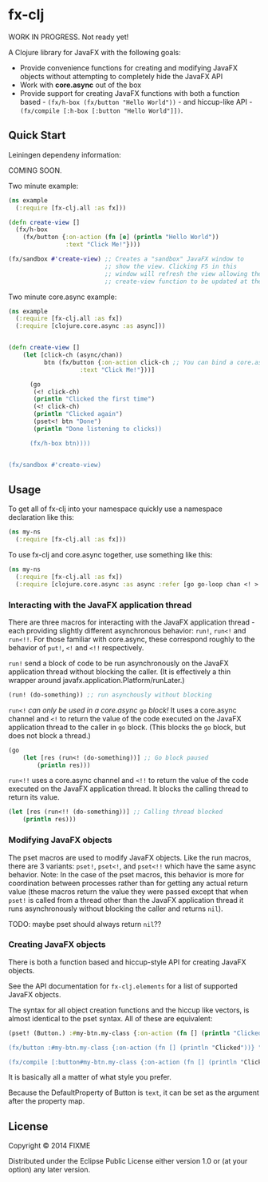 # fx-clj

WORK IN PROGRESS. Not ready yet!

A Clojure library for JavaFX with the following goals:

- Provide convenience functions for creating and modifying JavaFX
  objects without attempting to completely hide the JavaFX API
- Work with **core.async** out of the box
- Provide support for creating JavaFX functions with both a function
  based - `(fx/h-box (fx/button "Hello World"))` - and hiccup-like API -
  `(fx/compile [:h-box [:button "Hello World"]])`.

## Quick Start

Leiningen dependeny information:

COMING SOON.


Two minute example:
```clojure
(ns example
  (:require [fx-clj.all :as fx]))

(defn create-view []
  (fx/h-box
    (fx/button {:on-action (fn [e] (println "Hello World"))
                :text "Click Me!"})))

(fx/sandbox #'create-view) ;; Creates a "sandbox" JavaFX window to
                           ;; show the view. Clicking F5 in this
                           ;; window will refresh the view allowing the
                           ;; create-view function to be updated at the REPL

```

Two minute core.async example:
```clojure
(ns example
  (:require [fx-clj.all :as fx])
  (:require [clojure.core.async :as async]))


(defn create-view []
    (let [click-ch (async/chan))
          btn (fx/button {:on-action click-ch ;; You can bind a core.async channel directly to an event
                    :text "Click Me!"}))]

      (go
       (<! click-ch)
       (println "Clicked the first time")
       (<! click-ch)
       (println "Clicked again")
       (pset<! btn "Done")
       (println "Done listening to clicks))

      (fx/h-box btn))))


(fx/sandbox #'create-view) 
```

## Usage

To get all of fx-clj into your namespace quickly use a namespace
declaration like this:
```clojure
(ns my-ns
  (:require [fx-clj.all :as fx]))
```

To use fx-clj and core.async together, use something like this:
```clojure
(ns my-ns
  (:require [fx-clj.all :as fx])
  (:require [clojure.core.async :as async :refer [go go-loop chan <! >!])))
```

### Interacting with the JavaFX application thread

There are three macros for interacting with the JavaFX application
thread - each providing slightly different asynchronous behavior:
`run!`, `run<!` and `run<!!`. For those familiar with core.async, these
correspond roughly to the behavior of `put!`, `<!` and `<!!`
respectively.

`run!` send a block of code to be run asynchronously on the JavaFX
application thread without blocking the caller. (It is effectively a
thin wrapper around javafx.application.Platform/runLater.)

```clojure
(run! (do-something)) ;; run asynchously without blocking
```

`run<!` *can only be used in a core.async* `go` *block!* It uses a
core.async channel and `<!` to return the value of the code executed
on the JavaFX application thread to the caller in `go` block. (This
blocks the `go` block, but does not block a thread.)

```clojure
(go
    (let [res (run<! (do-something))] ;; Go block paused
        (println res)))
```

`run<!!` uses a core.async channel and `<!!` to return the value of
the code executed on the JavaFX application thread. It blocks the
calling thread to return its value.

```clojure
(let [res (run<!! (do-something))] ;; Calling thread blocked
    (println res)))
```

### Modifying JavaFX objects

The pset macros are used to modify JavaFX objects. Like the run
macros, there are 3 variants: `pset!`, `pset<!`, and `pset<!!` which
have the same async behavior. Note: In the case of the pset macros,
this behavior is more for coordination between
processes rather than for getting any actual return value (these
macros return the value they were passed except that when `pset!` is called
from a thread other than the JavaFX application thread it runs
asynchronously without blocking the caller and returns `nil`).

TODO: maybe pset should always return `nil`??

### Creating JavaFX objects

There is both a function based and hiccup-style API for creating
JavaFX objects.

See the API documentation for `fx-clj.elements` for a list of
supported JavaFX objects.

The syntax for all object creation functions and the hiccup like
vectors, is almost identical to the pset syntax. All of these are equivalent:

```clojure
(pset! (Button.) :#my-btn.my-class {:on-action (fn [] (println "Clicked")) :text "Click Me} "Click Me")

(fx/button :#my-btn.my-class {:on-action (fn [] (println "Clicked"))} "Click Me")

(fx/compile [:button#my-btn.my-class {:on-action (fn [] (println "Clicked"))}] "Click Me")
```

It is basically all a matter of what style you prefer.

Because the DefaultProperty of Button is `text`, it can be set as the
argument after the property map.

## License

Copyright © 2014 FIXME

Distributed under the Eclipse Public License either version 1.0 or (at
your option) any later version.
